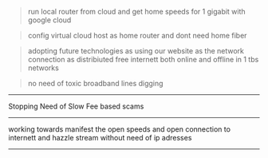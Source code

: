 > run local router from cloud
and get home speeds for 1 gigabit
with google cloud

> config virtual cloud host as home
router and dont need home fiber

> adopting future technologies as
using our website as the
network connection as distribiuted
free internett both online and
offline in 1 tbs networks

> no need of toxic broadband lines digging

----------

Stopping Need of Slow
Fee based scams 

--------

working towards manifest the open
speeds and open connection to internett
and hazzle
stream without need of ip adresses

-----------
